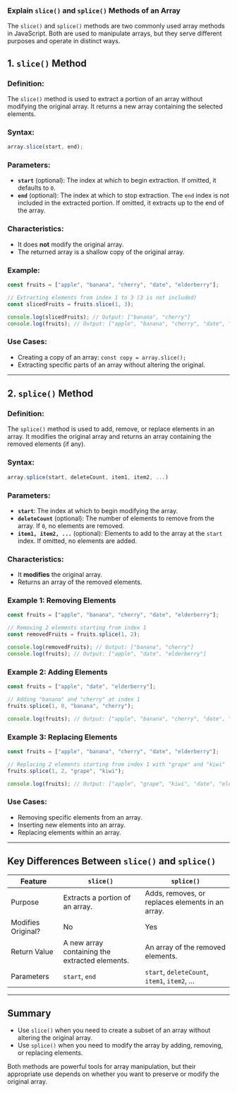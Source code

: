 ### **Explain `slice()` and `splice()` Methods of an Array**

The `slice()` and `splice()` methods are two commonly used array methods in JavaScript. Both are used to manipulate arrays, but they serve different purposes and operate in distinct ways.

## 1. **`slice()` Method**

### Definition:

The `slice()` method is used to extract a portion of an array without modifying the original array. It returns a new array containing the selected elements.

### Syntax:

```javascript
array.slice(start, end);
```

### Parameters:

- **`start`** (optional): The index at which to begin extraction. If omitted, it defaults to `0`.
- **`end`** (optional): The index at which to stop extraction. The `end` index is not included in the extracted portion. If omitted, it extracts up to the end of the array.

### Characteristics:

- It does **not** modify the original array.
- The returned array is a shallow copy of the original array.

### Example:

```javascript
const fruits = ["apple", "banana", "cherry", "date", "elderberry"];

// Extracting elements from index 1 to 3 (3 is not included)
const slicedFruits = fruits.slice(1, 3);

console.log(slicedFruits); // Output: ["banana", "cherry"]
console.log(fruits); // Output: ["apple", "banana", "cherry", "date", "elderberry"] (unchanged)
```

### Use Cases:

- Creating a copy of an array: `const copy = array.slice();`
- Extracting specific parts of an array without altering the original.

---

## 2. **`splice()` Method**

### Definition:

The `splice()` method is used to add, remove, or replace elements in an array. It modifies the original array and returns an array containing the removed elements (if any).

### Syntax:

```javascript
array.splice(start, deleteCount, item1, item2, ...)
```

### Parameters:

- **`start`**: The index at which to begin modifying the array.
- **`deleteCount`** (optional): The number of elements to remove from the array. If `0`, no elements are removed.
- **`item1, item2, ...`** (optional): Elements to add to the array at the `start` index. If omitted, no elements are added.

### Characteristics:

- It **modifies** the original array.
- Returns an array of the removed elements.

### Example 1: Removing Elements

```javascript
const fruits = ["apple", "banana", "cherry", "date", "elderberry"];

// Removing 2 elements starting from index 1
const removedFruits = fruits.splice(1, 2);

console.log(removedFruits); // Output: ["banana", "cherry"]
console.log(fruits); // Output: ["apple", "date", "elderberry"]
```

### Example 2: Adding Elements

```javascript
const fruits = ["apple", "date", "elderberry"];

// Adding "banana" and "cherry" at index 1
fruits.splice(1, 0, "banana", "cherry");

console.log(fruits); // Output: ["apple", "banana", "cherry", "date", "elderberry"]
```

### Example 3: Replacing Elements

```javascript
const fruits = ["apple", "banana", "cherry", "date", "elderberry"];

// Replacing 2 elements starting from index 1 with "grape" and "kiwi"
fruits.splice(1, 2, "grape", "kiwi");

console.log(fruits); // Output: ["apple", "grape", "kiwi", "date", "elderberry"]
```

### Use Cases:

- Removing specific elements from an array.
- Inserting new elements into an array.
- Replacing elements within an array.

---

## Key Differences Between `slice()` and `splice()`

| Feature            | `slice()`                                      | `splice()`                                       |
| ------------------ | ---------------------------------------------- | ------------------------------------------------ |
| Purpose            | Extracts a portion of an array.                | Adds, removes, or replaces elements in an array. |
| Modifies Original? | No                                             | Yes                                              |
| Return Value       | A new array containing the extracted elements. | An array of the removed elements.                |
| Parameters         | `start`, `end`                                 | `start`, `deleteCount`, `item1`, `item2`, ...    |

---

## Summary

- Use `slice()` when you need to create a subset of an array without altering the original array.
- Use `splice()` when you need to modify the array by adding, removing, or replacing elements.

Both methods are powerful tools for array manipulation, but their appropriate use depends on whether you want to preserve or modify the original array.
